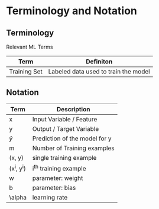 # Terminology and Notation

## Terminology

Relevant ML Terms

|Term|Definiton|
|---|---|
|Training Set| Labeled data used to train the model|


## Notation 
|Term| Description|
|---|---|
| x | Input Variable / Feature |
| y | Output / Target Variable |
| $\hat{y}$ | Prediction of the model for y |
| m | Number of Training examples |
| (x, y) | single training example |
| (x<sup>i</sup>, y<sup>i</sup>) | i<sup>th</sup> training example|
|w| parameter: weight|
|b| parameter: bias|
|\alpha| learning rate|